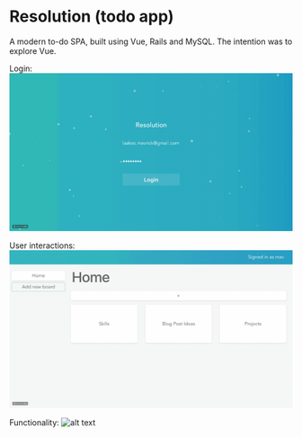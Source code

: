 # Resolution (todo app)

A modern to-do SPA, built using Vue, Rails and MySQL. The intention was to explore Vue.

Login:
![alt text](https://raw.githubusercontent.com/laaksomavrick/home-page/master/gifs/home-page-login.gif)

User interactions:
![alt text](https://raw.githubusercontent.com/laaksomavrick/home-page/master/gifs/home-page-animations.gif)

Functionality:
![alt text](https://raw.githubusercontent.com/laaksomavrick/home-page/master/gifs/home-page-new-board-card-modal.gif)






